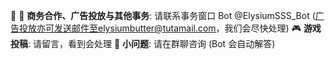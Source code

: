 📢
🤝 **商务合作、广告投放与其他事务**: 请联系事务窗口 Bot @ElysiumSSS_Bot (广告投放亦可发送邮件至elysiumbutter@tutamail.com，我们会尽快处理)
🎮 **游戏投稿**: 请留言，看到会处理
🤖 **小问题**: 请在群聊咨询 (Bot 会自动解答)
